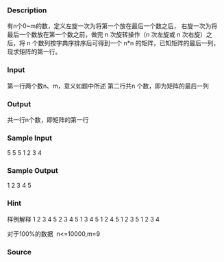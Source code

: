 
### Description
有n个0~m的数，定义左旋一次为将第一个放在最后一个数之后，
右旋一次为将最后一个数放在第一个数之前，做完 n 次旋转操作（n
次左旋或 n 次右旋）之后，将 n 个数列按字典序排序后可得到一个
n*n 的矩阵，已知矩阵的最后一列，现求矩阵的第一行。
### Input
第一行两个数n、m，意义如题中所述 
第二行共n 个数，即为矩阵的最后一列
### Output
共一行n个数，即矩阵的第一行
### Sample Input
5 5 
5 1 2 3 4 
### Sample Output
1 2 3 4 5 
### Hint
样例解释
1 2 3 4 5 
2 3 4 5 1 
3 4 5 1 2 
4 5 1 2 3 
5 1 2 3 4

对于100%的数据  n<=10000,m=9
### Source
